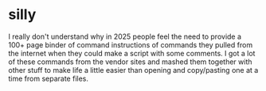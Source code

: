 # silly

I really don't understand why in 2025 people feel the need to provide a 100+ page binder of command instructions of commands they pulled from the internet when they could make a script with some comments. I got a lot of these commands from the vendor sites and mashed them together with other stuff to make life a little easier than opening and copy/pasting one at a time from separate files.
